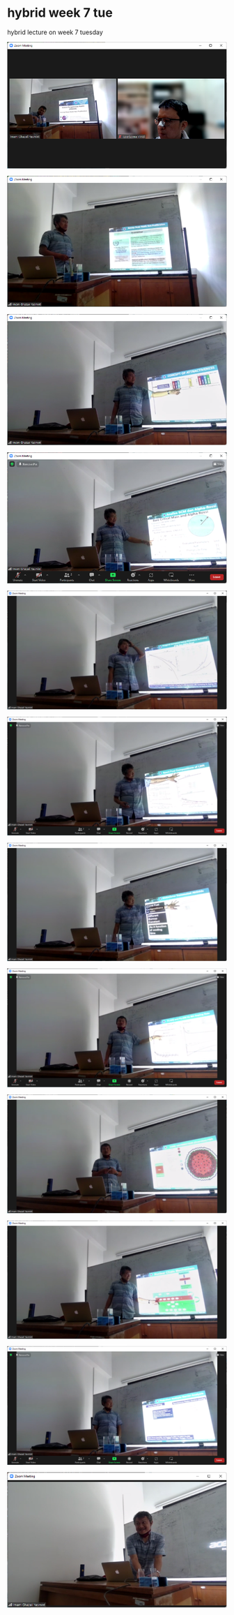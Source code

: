 # hybrid week 7 tue
hybrid lecture on week 7 tuesday


![](../img/zoom-rn-20221004-1028.png)

![](../img/zoom-rn-20221004-1030.png)

![](../img/zoom-rn-20221004-1108.png)

![](../img/zoom-rn-20221004-1117.png)

![](../img/zoom-rn-20221004-1124.png)

![](../img/zoom-rn-20221004-1126.png)

![](../img/zoom-rn-20221004-1129.png)

![](../img/zoom-rn-20221004-1136.png)

![](../img/zoom-rn-20221004-1139.png)

![](../img/zoom-rn-20221004-1140.png)

![](../img/zoom-rn-20221004-1152.png)

![](../img/zoom-rn-20221004-1208.png)